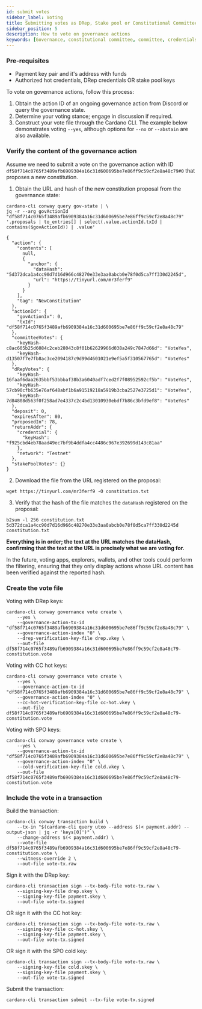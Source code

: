 ```yaml
---
id: submit votes
sidebar_label: Voting 
title: Submitting votes as DRep, Stake pool or Constitutional Committee member
sidebar_position: 5
description: How to vote on governance actions 
keywords: [Governance, constitutional committee, committee, credentials, CIP1694]
---
```



### Pre-requisites

* Payment key pair and it's address with funds
* Authorized hot credentials, DRep credentials OR stake pool keys

To vote on governance actions, follow this process:

1. Obtain the action ID of an ongoing governance action from Discord or query the governance state.
2. Determine your voting stance; engage in discussion if required.
3. Construct your vote file through the Cardano CLI. The example below demonstrates voting `--yes`, although options for `--no` or `--abstain` are also available.

### Verify the content of the governance action

Assume we need to submit a vote on the governance action with ID `df58f714c0765f3489afb6909384a16c31d600695be7e86ff9c59cf2e8a48c79#0` that proposes a new constitution.

1. Obtain the URL and hash of the new constitution proposal from the governance state:

```
cardano-cli conway query gov-state | \
jq -r --arg govActionId "df58f714c0765f3489afb6909384a16c31d600695be7e86ff9c59cf2e8a48c79" '.proposals | to_entries[] | select(.value.actionId.txId | contains($govActionId)) | .value'
```
```
{
  "action": {
    "contents": [
      null,
      {
        "anchor": {
          "dataHash": "5d372dca1a4cc90d7d16d966c48270e33e3aa0abcb0e78f0d5ca7ff330d2245d",
          "url": "https://tinyurl.com/mr3ferf9"
        }
      }
    ],
    "tag": "NewConstitution"
  },
  "actionId": {
    "govActionIx": 0,
    "txId": "df58f714c0765f3489afb6909384a16c31d600695be7e86ff9c59cf2e8a48c79"
  },
  "committeeVotes": {
    "keyHash-c8ac605b25d6084c2ceb28043c8f01b62629966d038a249c7847d66d": "VoteYes",
    "keyHash-d13507f7e7fb8ac3ce2094187c9d99d4601021e9ef5a5f310567765d": "VoteYes"
  },
  "dRepVotes": {
    "keyHash-16faaf6daa2635bbf53bbbaf38b3a6040adf7ced2f7f08952592cf5b": "VoteYes",
    "keyHash-57cb90cfb635e76af648abf1b6a91519218a5919b3cba2527e3725d1": "VoteYes",
    "keyHash-7d84808d563f0f258ad7e4337c2c4bd13010930ebdf7b86c3bfd9ef8": "VoteYes"
  },
  "deposit": 0,
  "expiresAfter": 80,
  "proposedIn": 78,
  "returnAddr": {
    "credential": {
      "keyHash": "f925cbd4eb78aad49ec7bf9b4ddfa4cc4486c967e392699d143c81aa"
    },
    "network": "Testnet"
  },
  "stakePoolVotes": {}
}
```
2. Download the file from the URL registered on the proposal:

````
wget https://tinyurl.com/mr3ferf9 -O constitution.txt
````

3. Verify that the hash of the file matches the `dataHash` registered on the proposal:

````
b2sum -l 256 constitution.txt
5d372dca1a4cc90d7d16d966c48270e33e3aa0abcb0e78f0d5ca7ff330d2245d  constitution.txt
````

**Everything is in order; the text at the URL matches the dataHash, confirming that the text at the URL is precisely what we are voting for.**

In the future, voting apps, explorers, wallets, and other tools could perform the filtering, ensuring that they only display actions whose URL content has been verified against the reported hash.

### Create the vote file

Voting with DRep keys:

```
cardano-cli conway governance vote create \
    --yes \
    --governance-action-tx-id "df58f714c0765f3489afb6909384a16c31d600695be7e86ff9c59cf2e8a48c79" \
    --governance-action-index "0" \
    --drep-verification-key-file drep.vkey \
    --out-file df58f714c0765f3489afb6909384a16c31d600695be7e86ff9c59cf2e8a48c79-constitution.vote
```

Voting with CC hot keys:

```
cardano-cli conway governance vote create \
    --yes \
    --governance-action-tx-id "df58f714c0765f3489afb6909384a16c31d600695be7e86ff9c59cf2e8a48c79" \
    --governance-action-index "0" \
    --cc-hot-verification-key-file cc-hot.vkey \
    --out-file df58f714c0765f3489afb6909384a16c31d600695be7e86ff9c59cf2e8a48c79-constitution.vote
```
Voting with SPO keys:

```
cardano-cli conway governance vote create \
    --yes \
    --governance-action-tx-id "df58f714c0765f3489afb6909384a16c31d600695be7e86ff9c59cf2e8a48c79" \
    --governance-action-index "0" \
    --cold-verification-key-file cold.vkey \
    --out-file df58f714c0765f3489afb6909384a16c31d600695be7e86ff9c59cf2e8a48c79-constitution.vote
```

### Include the vote in a transaction

Build the transaction:

```
cardano-cli conway transaction build \
    --tx-in "$(cardano-cli query utxo --address $(< payment.addr) --output-json | jq -r 'keys[0]')" \
    --change-address $(< payment.addr) \
    --vote-file df58f714c0765f3489afb6909384a16c31d600695be7e86ff9c59cf2e8a48c79-constitution.vote \
    --witness-override 2 \
    --out-file vote-tx.raw
```
Sign it with the DRep key:
```
cardano-cli transaction sign --tx-body-file vote-tx.raw \
    --signing-key-file drep.skey \
    --signing-key-file payment.skey \
    --out-file vote-tx.signed
```
OR sign it with the CC hot key:
```
cardano-cli transaction sign --tx-body-file vote-tx.raw \
    --signing-key-file cc-hot.skey \
    --signing-key-file payment.skey \
    --out-file vote-tx.signed
```
OR sign it with the SPO cold key:
```
cardano-cli transaction sign --tx-body-file vote-tx.raw \
    --signing-key-file cold.skey \
    --signing-key-file payment.skey \
    --out-file vote-tx.signed
```
Submit the transaction:
```
cardano-cli transaction submit --tx-file vote-tx.signed
```